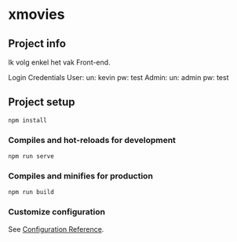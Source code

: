 # xmovies

## Project info
Ik volg enkel het vak Front-end. 

Login Credentials
User:
un: kevin
pw: test
Admin:
un: admin
pw: test

## Project setup
```
npm install
```

### Compiles and hot-reloads for development
```
npm run serve
```

### Compiles and minifies for production
```
npm run build
```

### Customize configuration
See [Configuration Reference](https://cli.vuejs.org/config/).
